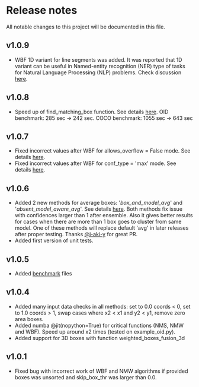 # Release notes
All notable changes to this project will be documented in this file.

##  v1.0.9
- WBF 1D variant for line segments was added. It was reported that 1D variant can be useful in Named-entity recognition (NER) type of tasks for Natural Language Processing (NLP) problems. Check discussion [here](https://www.kaggle.com/c/feedback-prize-2021/discussion/313389).  

##  v1.0.8
- Speed up of find_matching_box function. See details [here](https://github.com/ZFTurbo/Weighted-Boxes-Fusion/pull/48). 
  OID benchmark: 285 sec -> 242 sec. COCO benchmark: 1055 sec -> 643 sec

##  v1.0.7
- Fixed incorrect values after WBF for allows_overflow = False mode. See details [here](https://github.com/ZFTurbo/Weighted-Boxes-Fusion/pull/41).
- Fixed incorrect values after WBF for conf_type = 'max' mode. See details [here](https://github.com/ZFTurbo/Weighted-Boxes-Fusion/pull/42). 

##  v1.0.6
- Added 2 new methods for average boxes: '_box_and_model_avg_' and '_absent_model_aware_avg_'. See details [here](https://github.com/ZFTurbo/Weighted-Boxes-Fusion/pull/25).
Both methods fix issue with confidences larger than 1 after ensemble. Also it gives better results for cases when there are more than 1 box goes to cluster from same model.
One of these methods will replace default 'avg' in later releases after proper testing. Thanks [@i-aki-y](https://github.com/i-aki-y) for great PR.
- Added first version of unit tests. 

##  v1.0.5
- Added [benchmark](https://github.com/ZFTurbo/Weighted-Boxes-Fusion/tree/master/benchmark) files

##  v1.0.4
- Added many input data checks in all methods: set to 0.0 coords < 0, set to 1.0 coords > 1, swap cases where x2 < x1 and y2 < y1, remove zero area boxes.
- Added numba @jit(nopython=True) for critical functions (NMS, NMW and WBF). Speed up around x2 times (tested on example_oid.py).
- Added support for 3D boxes with function weighted_boxes_fusion_3d

##  v1.0.1
- Fixed bug with incorrect work of WBF and NMW algorithms if provided boxes was unsorted and skip_box_thr was larger than 0.0.

